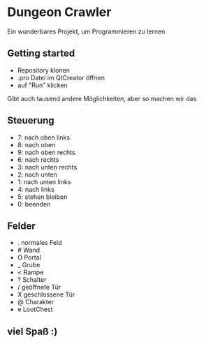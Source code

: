# Dungeon Crawler

Ein wunderbares Projekt, um Programmieren zu lernen

## Getting started

- Repository klonen
- .pro Datei im QtCreator öffnen
- auf "Run" klicken

Gibt auch tausend andere Möglichkeiten, aber so machen wir das

## Steuerung

- 7: nach oben links
- 8: nach oben
- 9: nach oben rechts
- 6: nach rechts
- 3: nach unten rechts
- 2: nach unten
- 1: nach unten links
- 4: nach links
- 5: stehen bleiben
- 0: beenden

## Felder
- . normales Feld
- \# Wand
- O Portal
- _ Grube
- < Rampe
- ? Schalter
- / geöffnete Tür
- X geschlossene Tür
- @ Charakter
- e LootChest

## viel Spaß :)
